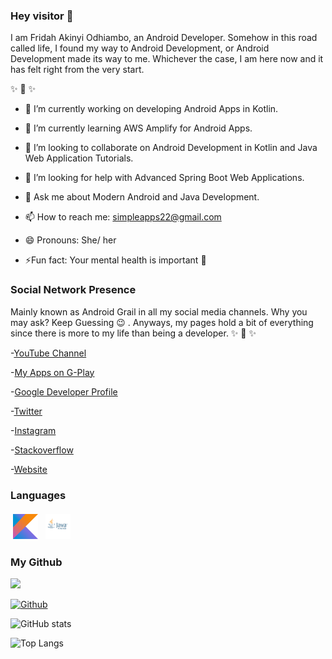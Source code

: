 ### Hey visitor 👋 
I am Fridah Akinyi Odhiambo, an Android Developer. Somehow in this road called life, I found my way to Android Development, or Android Development made its way to me. Whichever the case, I am here now and it has felt right from the very start.

✨ :balloon: ✨
- 🔭 I’m currently working on developing Android Apps in Kotlin.

- 🌱 I’m currently learning AWS Amplify for Android Apps.

- 👯 I’m looking to collaborate on Android Development in Kotlin and Java Web Application Tutorials.

- 🤔 I’m looking for help with Advanced Spring Boot Web Applications.

- 💬 Ask me about Modern Android and Java Development.

- 📫 How to reach me: simpleapps22@gmail.com

- 😄 Pronouns: She/ her
- :zap:Fun fact: Your mental health is important :thought_balloon:
### Social Network Presence 
Mainly known as Android Grail in all my social media channels.
Why you may ask? Keep Guessing :wink: .
Anyways, my pages hold a bit of everything since there is more to my life than being a developer.
✨ :balloon: ✨

-[YouTube Channel](https://m.youtube.com/channel/UC_ueCpZu--8fHGV-wpOSMEA/playlists)

-[My Apps on G-Play](https://play.google.com/store/apps/developer?id=uFo)

-[Google Developer Profile](https://developers.google.com/profile/u/114595053617244460294)

-[Twitter](https://twitter.com/androidgrail/)

-[Instagram](https://www.instagram.com/androidgrail/)

-[Stackoverflow](https://stackoverflow.com/users/11233984/ofa)

-[Website](https://androidgrail.ga/)
### Languages
<img src="https://raw.githubusercontent.com/github/explore/80688e429a7d4ef2fca1e82350fe8e3517d3494d/topics/kotlin/kotlin.png" alt="Kotlin" height="40" style="vertical-align:top; margin:4px">
<img src="https://raw.githubusercontent.com/github/explore/80688e429a7d4ef2fca1e82350fe8e3517d3494d/topics/java/java.png" alt="Java" height="40" style="vertical-align:top; margin:4px">

### My Github

![](https://visitor-badge.laobi.icu/badge?page_id=akinyifo.akinyifo)

[![Github](https://img.shields.io/github/followers/akinyifo?label=Follow&style=social)](https://github.com/akinyifo)

![GitHub stats](https://github-readme-stats.vercel.app/api?username=akinyifo&show_icons=true&theme=material-palenight)

![Top Langs](https://github-readme-stats.vercel.app/api/top-langs/?username=akinyifo&theme=material-palenight)
